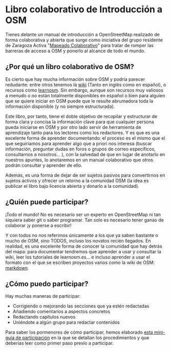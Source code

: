 # Libro colaborativo de Introducción a OSM

Tienes delante un manual de introducción a OpenStreetMap realizado de forma colaborativa y abierta que surge como iniciativa del grupo residente de Zaragoza Activa "[Mapeado Colaborativo](http://blogzac.es/category/think-zac-las-armas/mapeado-colaborativo/)" para tratar de romper las barreras de acceso a OSM y ponerlo al alcance de todo el mundo.

## ¿Por qué un libro colaborativo de OSM?

Es cierto que hay mucha información sobre OSM y podría parecer redudante: entre otros tenemos la [wiki](http://wiki.openstreetmap.org) \(Tanto en inglés como en español\), o recursos como [learnosm](http://learnosm.org). Sin embargo, aunque son recursos muy valiosos a menudo o no están totalmente disponibles en español o bien para alguien que se quiere iniciar en OSM puede que le resulte abrumadora toda la información disponible \(y no siempre estructurada\).

Este libro, por tanto, tiene el doble objetivo de recopilar y estructurar de forma clara y concisa la información clave para que cualquier persona pueda iniciarse en OSM y por otro lado servir de herramienta de aprendizaje tanto para los lectores como los redactores. Y es que es una excelente forma de aprender documentando: el proceso es el mismo que el que seguiríamos para aprender algo que a priori nos interesa \(buscar  información, preguntar dudas en foros o grupos de correo específicos, consultarnos a nosotros... \), con la salvedad de que en lugar de anotarlo en nuestros apuntes, lo anotaremos en un manual colaborativo que otros podrán consultar y aprender de ello.

Además, es una forma de dejar de ser sujetos pasivos para convertirnos en sujetos activos y ofrecer un retorno a la comunidad OSM \(la idea es publicar el libro bajo licencia abierta y donarlo a la comunidad\).

## ¿Quién puede participar?

¡Todo el mundo! No es necesario ser un experto en OpenStreetMap ni tan siquiera saber git o saber programar. Tan solo es necesario tener ganas de colaborar ¡y ponerse a escribir!

Y con todos no nos referimos únicamente a los que ya saben bastante o mucho de OSM, sino TODOS, incluso los novatos recién llegados. En realidad, es una excelente forma de conocer la comunidad que hay detrás del mapa: para documentar tendremos que aprender a usar y consultar la wiki, leer los tutoriales de learnosm.es... e incluso aprender a usar el formato con el que se escriben proyectos varios como la wiki de OSM: [markdown](https://es.wikipedia.org/wiki/Markdown).

## ¿Cómo puedo participar?

Hay muchas maneras de participar:

* Corrigiendo o mejorando las secciones que ya estén redactadas
* Añadiendo comentarios a aspectos concretos
* Redactando capítulos nuevos
* Uniéndote a algún grupo para redactar contenidos

Para saber los pormenores de cómo participar, hemos elaborado [esta mini-guía de participación](https://www.gitbook.com/book/mapcolabora/meta-manual/details) en la que se detallan los procedimientos y que deberías leer como primer paso previo a participar.


